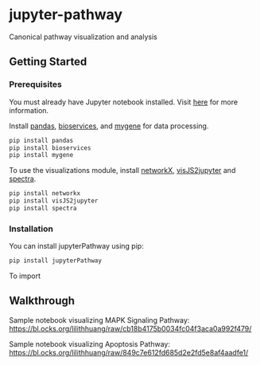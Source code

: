 # jupyter-pathway
Canonical pathway visualization and analysis 

## Getting Started

### Prerequisites

You must already have Jupyter notebook installed. Visit [here](http://jupyter.org/install.html) for more information.

Install [pandas](http://pandas.pydata.org/), [bioservices](http://www.pythonhosted.org/bioservices/), and [mygene](http://docs.mygene.info/projects/mygene-py/en/latest/) for data processing.

```sh
pip install pandas
pip install bioservices
pip install mygene
```

To use the visualizations module, install [networkX](https://networkx.github.io/), [visJS2jupyter](https://github.com/ucsd-ccbb/visJS2jupyter) and [spectra](https://github.com/jsvine/spectra).

```sh
pip install networkx
pip install visJS2jupyter
pip install spectra
```

### Installation

You can install jupyterPathway using pip:
```sh
pip install jupyterPathway
```

To import 

## Walkthrough

Sample notebook visualizing MAPK Signaling Pathway: https://bl.ocks.org/lilithhuang/raw/cb18b4175b0034fc04f3aca0a992f479/

Sample notebook visualizing Apoptosis Pathway: https://bl.ocks.org/lilithhuang/raw/849c7e612fd685d2e2fd5e8af4aadfe1/
